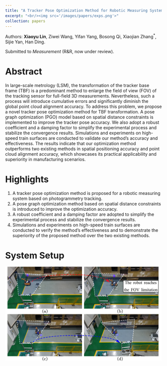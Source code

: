 ```yaml
---
title: "A Tracker Pose Optimization Method for Robotic Measuring System Based on Spatial Distance Constraints"
excerpt: "<br/><img src='/images/papers/exps.png'>"
collection: papers
---
```


Authors: **Xiaoyu Lin**, Ziwei Wang, Yifan Yang, Bosong Qi, Xiaojian Zhang<sup>\*</sup>, Sijie Yan, Han Ding.

Submitted to _Measurement_ (R&R, now under review).

Abstract
======
  In large-scale metrology (LSM), the transformation of the tracker base frame (TBF) is a predominant method to enlarge the field of view (FOV) of the tracking sensor for full-field 3D measurements. Nevertheless, such a process will introduce cumulative errors and significantly diminish the global point cloud alignment accuracy. To address this problem, we propose a novel tracker pose optimization method for TBF transformation. A pose graph optimization (PGO) model based on spatial distance constraints is implemented to improve the tracker pose accuracy. We also adopt a robust coefficient and a damping factor to simplify the experimental process and stabilize the convergence results. Simulations and experiments on high-speed train surfaces are conducted to validate our method’s accuracy and effectiveness. The
results indicate that our optimization method outperforms two existing methods in spatial positioning accuracy and point cloud alignment accuracy, which showcases its practical applicability and superiority in manufacturing scenarios.

Highlights
======
1. A tracker pose optimization method is proposed for a robotic measuring system based on photogrammetry tracking.
2. A pose graph optimization method based on spatial distance constraints is introduced to improve the optimization accuracy.
3. A robust coefficient and a damping factor are adopted to simplify the experimental process and stabilize the convergence results.
4. Simulations and experiments on high-speed train surfaces are conducted to verify the method’s effectiveness and to demonstrate the superiority of the proposed method over the two existing methods.

System Setup
======
![setup](/images/papers/exps.png)


